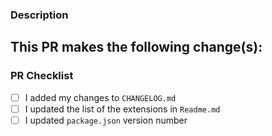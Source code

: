 ### Description
This PR makes the following change(s):
- 

### PR Checklist

- [ ] I added my changes to `CHANGELOG.md`
- [ ] I updated the list of the extensions in `Readme.md`
- [ ] I updated `package.json` version number
